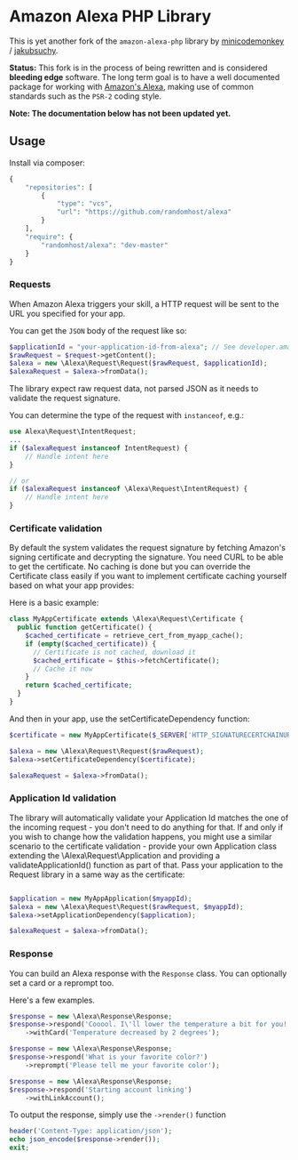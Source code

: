 # Amazon Alexa PHP Library

This is yet another fork of the `amazon-alexa-php` library by [minicodemonkey][1] / [jakubsuchy][2].

**Status:** This fork is in the process of being rewritten and is considered **bleeding edge**
software. The long term goal is to have a well documented package for working with [Amazon's Alexa][3],
making use of common standards such as the `PSR-2` coding style.

**Note: The documentation below has not been updated yet.**

## Usage



Install via composer: 
```php
{
    "repositories": [
        {
            "type": "vcs",
            "url": "https://github.com/randomhost/alexa"
        }
    ],
    "require": {
        "randomhost/alexa": "dev-master"
    }
}
```

### Requests
When Amazon Alexa triggers your skill, a HTTP request will be sent to the URL you specified for your app.

You can get the `JSON` body of the request like so:
```php
$applicationId = "your-application-id-from-alexa"; // See developer.amazon.com and your Application. Will start with "amzn1.echo-sdk-ams.app."
$rawRequest = $request->getContent();
$alexa = new \Alexa\Request\Request($rawRequest, $applicationId);
$alexaRequest = $alexa->fromData();
```

The library expect raw request data, not parsed JSON as it needs to validate the request signature.

You can determine the type of the request with `instanceof`, e.g.:
```php
use Alexa\Request\IntentRequest;
...
if ($alexaRequest instanceof IntentRequest) {
	// Handle intent here
}

// or
if ($alexaRequest instanceof \Alexa\Request\IntentRequest) {
	// Handle intent here
}
```

### Certificate validation
By default the system validates the request signature by fetching Amazon's signing certificate and decrypting the signature. You need CURL to be able to get the certificate. No caching is done but you can override the Certificate class easily if you want to implement certificate caching yourself based on what your app provides:

Here is a basic example:
```php
class MyAppCertificate extends \Alexa\Request\Certificate {
  public function getCertificate() {
    $cached_certificate = retrieve_cert_from_myapp_cache();
    if (empty($cached_certificate)) {
      // Certificate is not cached, download it
      $cached_ertificate = $this->fetchCertificate();
      // Cache it now
    }
    return $cached_certificate;
  }
}
```

And then in your app, use the setCertificateDependency function:

```php
$certificate = new MyAppCertificate($_SERVER['HTTP_SIGNATURECERTCHAINURL'], $_SERVER['HTTP_SIGNATURE']);

$alexa = new \Alexa\Request\Request($rawRequest);
$alexa->setCertificateDependency($certificate);

$alexaRequest = $alexa->fromData();
```

### Application Id validation
The library will automatically validate your Application Id matches the one of the incoming request - you don't need to do anything for that. If and only if you wish to change how the validation happens, you might use a similar scenario to the certificate validation - provide your own Application class extending the \Alexa\Request\Application and providing a validateApplicationId() function as part of that. Pass your application to the Request library in a same way as the certificate:
```php

$application = new MyAppApplication($myappId);
$alexa = new \Alexa\Request\Request($rawRequest, $myappId);
$alexa->setApplicationDependency($application);

$alexaRequest = $alexa->fromData();
```


### Response
You can build an Alexa response with the `Response` class. You can optionally set a card or a reprompt too.

Here's a few examples.
```php
$response = new \Alexa\Response\Response;
$response->respond('Cooool. I\'ll lower the temperature a bit for you!')
	->withCard('Temperature decreased by 2 degrees');
```

```php
$response = new \Alexa\Response\Response;
$response->respond('What is your favorite color?')
	->reprompt('Please tell me your favorite color');
```

```php
$response = new \Alexa\Response\Response;
$response->respond('Starting account linking')
	->withLinkAccount();
```

To output the response, simply use the `->render()` function

```php
header('Content-Type: application/json');
echo json_encode($response->render());
exit;
```

[1]: https://github.com/MiniCodeMonkey
[2]: https://github.com/jakubsuchy
[3]: https://www.amazon.com/alexa
